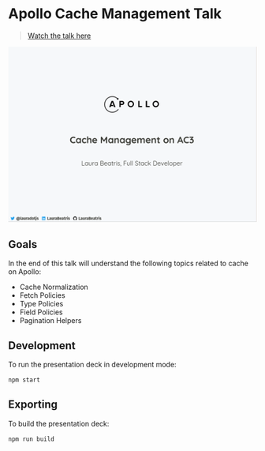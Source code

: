 # Apollo Cache Management Talk 

> [Watch the talk here](https://www.twitch.tv/videos/798481471)

<img src="./docs/slides-preview.png" />

## Goals 

In the end of this talk will understand the following topics related to cache on Apollo:

- Cache Normalization
- Fetch Policies
- Type Policies
- Field Policies 
- Pagination Helpers

## Development

To run the presentation deck in development mode:

```sh
npm start
```

## Exporting

To build the presentation deck:

```sh
npm run build
```
